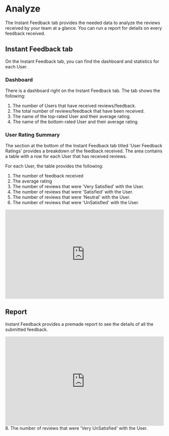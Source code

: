 # Analyze

The Instant Feedback tab provides the needed data to analyze the reviews received by your team at a glance. You can run a report for details on every feedback received.

## Instant Feedback tab

On the Instant Feedback tab, you can find the dashboard and statistics for each User.

### Dashboard

There is a dashboard right on the Instant Feedback tab. The tab shows the following:
1. The number of Users that have received reviews/feedback.
2. The total number of reviews/feedback that have been received.
3. The name of the top-rated User and their average rating.
4. The name of the bottom-rated User and their average rating.

### User Rating Summary

The section at the bottom of the Instant Feedback tab titled 'User Feedback Ratings' provides a breakdown of the feedback received. The area contains a table with a row for each User that has received reviews.

For each User, the table provides the following:
1. The number of feedback received
2. The average rating
3. The number of reviews that were 'Very Satisfied' with the User.
4. The number of reviews that were 'Satisfied' with the User.
5. The number of reviews that were 'Neutral' with the User.
6. The number of reviews that were 'UnSatisfied' with the User.

<div style="padding-bottom: 56.25%; position: relative;"><iframe width="100%" height="100%" src="https://www.youtube.com/embed/URS_O-p0ROg" frameborder="0" allow="accelerometer; autoplay; encrypted-media; gyroscope; picture-in-picture; fullscreen"  style="position: absolute; top: 0px; left: 0px; width: 100%; height: 100%;"><small>Powered by <a href="https://embed.tube/embed-code-generator/youtube/">youtube embed video</a> generator</small></iframe></div>

## Report
Instant Feedback provides a premade report to see the details of all the submitted feedback.

<div style="padding-bottom: 56.25%; position: relative;"><iframe width="100%" height="100%" src="https://www.youtube.com/embed/yphqx-CFTXk" frameborder="0" allow="accelerometer; autoplay; encrypted-media; gyroscope; picture-in-picture; fullscreen"  style="position: absolute; top: 0px; left: 0px; width: 100%; height: 100%;"><small>Powered by <a href="https://embed.tube/embed-code-generator/youtube/">youtube embed video</a> generator</small></iframe></div>
8. The number of reviews that were 'Very UnSatisfied' with the User.
